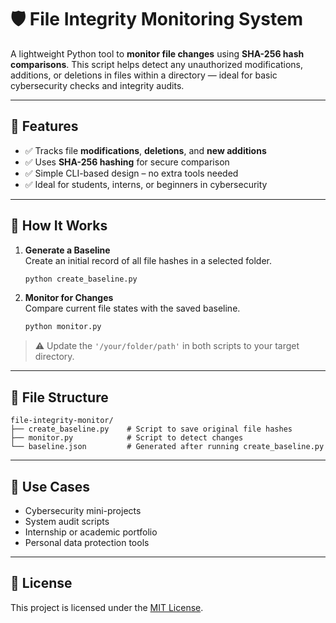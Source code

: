 # 🛡️ File Integrity Monitoring System

A lightweight Python tool to **monitor file changes** using **SHA-256 hash comparisons**. This script helps detect any unauthorized modifications, additions, or deletions in files within a directory — ideal for basic cybersecurity checks and integrity audits.

---

## 🚀 Features
- ✅ Tracks file **modifications**, **deletions**, and **new additions**
- ✅ Uses **SHA-256 hashing** for secure comparison
- ✅ Simple CLI-based design – no extra tools needed
- ✅ Ideal for students, interns, or beginners in cybersecurity

---

## 🧰 How It Works

1. **Generate a Baseline**  
   Create an initial record of all file hashes in a selected folder.
   ```bash
   python create_baseline.py
   ```

2. **Monitor for Changes**  
   Compare current file states with the saved baseline.
   ```bash
   python monitor.py
   ```

> ⚠️ Update the `'/your/folder/path'` in both scripts to your target directory.

---

## 📂 File Structure
```
file-integrity-monitor/
├── create_baseline.py    # Script to save original file hashes
├── monitor.py            # Script to detect changes
└── baseline.json         # Generated after running create_baseline.py
```

---

## 📘 Use Cases
- Cybersecurity mini-projects
- System audit scripts
- Internship or academic portfolio
- Personal data protection tools

---

## 📄 License
This project is licensed under the [MIT License](LICENSE).
